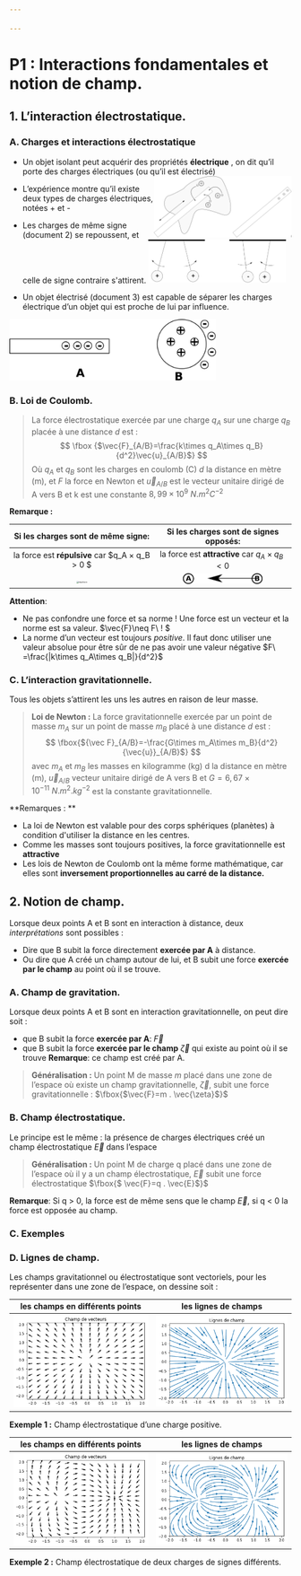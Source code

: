 ```yaml
---

---
```


# P1 : Interactions fondamentales et notion de champ. 
## 1. L’interaction électrostatique.

### A. Charges et interactions électrostatique

* Un objet isolant peut acquérir des propriétés **électrique** , on dit qu’il porte des charges électriques (ou qu’il est électrisé) <img align="right" src="./doc/frottement.png" alt="frottement" style="zoom:24%;" />

* L’expérience montre qu’il existe deux types  de charges électriques, notées + et -

* Les charges de même signe (document 2) se repoussent, et celle de signe contraire s'attirent. <img src="./doc/pendules.png" alt="pendule" style="zoom:24%;" />

* Un objet électrisé (document 3) est capable de séparer les charges électrique d’un objet qui est proche de lui par influence.
<img src="./doc/influence.png" alt="influence" style="zoom:40%;" />

### B. Loi de Coulomb.

> La force électrostatique exercée par une charge $q_A$ sur une charge $q_B$  placée à une distance $d$ est : 
> $$
> \fbox {$\vec{F}_{A/B}=\frac{k\times q_A\times q_B}{d^2}\vec{u}_{A/B}$}
> $$
> Où $q_A$ et $q_B$ sont les charges en coulomb (C)  $d$ la distance en mètre (m), et $F$ la force en Newton et $\vec{u}_{A/B}$ est le vecteur unitaire dirigé de A vers B et k est une constante $8,99×10^9\ N.m^2C^{-2}$

**Remarque :**

| Si les charges sont de même signe: | Si les charges sont de signes opposés:
|:-:|:-:|
la force est **répulsive**  car  $q_A × q_B > 0 $  |  la force est **attractive**  car  $q_A × q_B < 0$  |
|<img src="./doc/répul.png" alt="répulsion" style="zoom:25%;" /> |<img src="./doc/attrac.png" alt="attraction" style="zoom:25%;" />|

**Attention**: 

* Ne pas confondre une force et sa norme ! Une force est un vecteur et la norme est sa valeur. $\vec{F}\neq F\ ! $
* La norme d’un vecteur est toujours *positive*. Il faut donc utiliser une valeur absolue pour être sûr de ne pas avoir une valeur négative $F\ =\frac{|k\times q_A\times q_B|}{d^2}$

### C. L’interaction gravitationnelle.
  Tous les objets s’attirent les uns les autres en raison de leur masse.

> **Loi de Newton :** La force gravitationnelle exercée par un point de masse $m_A$ sur un point de masse $m_B$ placé à une distance $d$ est :
>$$
\fbox{${\vec F}_{A/B}=-\frac{G\times m_A\times m_B}{d^2}{\vec{u}}_{A/B}$}
$$
> avec $m_A$ et $m_B$ les masses en kilogramme (kg)  d la distance en mètre (m), $\vec{u}_{A/B}$ vecteur unitaire dirigé de A vers B et $G = 6,67\times10^{-11}\ N.m^2.kg^{-2}$ est la constante gravitationnelle.

**Remarques : **

* La loi de Newton est valable pour des corps sphériques (planètes) à condition d'utiliser la distance en les centres.
* Comme les masses sont toujours positives, la force gravitationnelle est **attractive**
* Les lois de Newton de Coulomb ont la même forme mathématique, car elles sont **inversement proportionnelles au carré de la distance.**

## 2. Notion de champ.

Lorsque deux points A et B sont en interaction à distance, deux  *interprétations* sont possibles :
* Dire que B subit la force directement **exercée par A** à distance.
* Ou dire que A créé un champ autour de lui, et B subit une force **exercée par le champ** au point où il se trouve.

### A. Champ de gravitation.

Lorsque deux points A et B sont en interaction gravitationnelle, on peut dire soit :
* que B subit la force **exercée par A**:  ${\vec{F}}$
* que B subit la force **exercée par le champ** $\vec{\zeta}$ qui existe au point où il se trouve 
  **Remarque**: ce champ est créé par A.

> **Généralisation :** Un point M de masse $m$ placé dans une zone de l’espace où existe un champ gravitationnelle, $\vec{\zeta}$, subit une force gravitationnelle : $\fbox{$\vec{F}=m . \vec{\zeta}$}$

### B. Champ électrostatique.
Le principe est le même : la présence de charges électriques créé un champ électrostatique $\vec{E}$ dans l’espace

> **Généralisation :** Un point M de charge q placé dans une zone de l’espace où il y a un champ électrostatique, $\vec{E}$ subit une force électrostatique $\fbox{$ \vec{F}=q . \vec{E}$}$

**Remarque**: Si q > 0, la force est de même sens que le champ $\vec{E}$,  si q < 0 la force est opposée au champ.

### C. Exemples

### D. Lignes de champ.

Les champs gravitationnel ou électrostatique sont vectoriels, pour les représenter dans une zone de l’espace, on dessine soit :

| les champs en différents points                              | les lignes de champs             |
| ------------------------------------------------------------ | -------------------------------- |
| <img src="./doc/champ4.png" alt="champ" style="zoom:100%;" /> | ![lignes](./doc/ligneschamp.png) |

**Exemple 1 :** Champ électrostatique d’une charge positive.

| les champs en différents points                              | les lignes de champs                |
| ------------------------------------------------------------ | ----------------------------------- |
| <img src="./doc/champ2charges.png" alt="champ" style="zoom:100%;" /> | ![lignes](./doc/lignes2charges.png) |

**Exemple 2 :** Champ électrostatique de deux charges de signes différents.